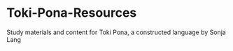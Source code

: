# Toki-Pona-Resources
Study materials and content for Toki Pona, a constructed language by Sonja Lang
